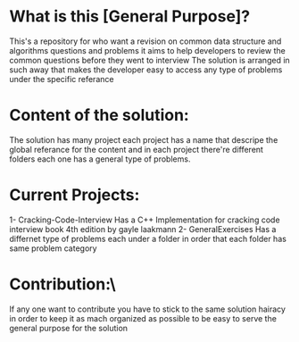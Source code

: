# What is this [General Purpose]?
  This's a repository for who want a revision on common data structure and algorithms questions and problems it aims to help developers to review the common questions before they went to interview 
  The solution is arranged in such away that makes the developer easy to access any type of problems under the specific referance

# Content of the solution:
  The solution has many project each project has a name that descripe the global referance for the content and in each project there're different folders each one has a general type of problems.

# Current Projects:
  1- Cracking-Code-Interview
    Has a C++ Implementation for cracking code interview book 4th edition by gayle laakmann
  2- GeneralExercises
    Has a differnet type of problems each under a folder in order that each folder has same problem category

# Contribution:\
  If any one want to contribute you have to stick to the same solution hairacy in order to keep it as mach organized as possible to be easy to serve the general purpose for the solution 
